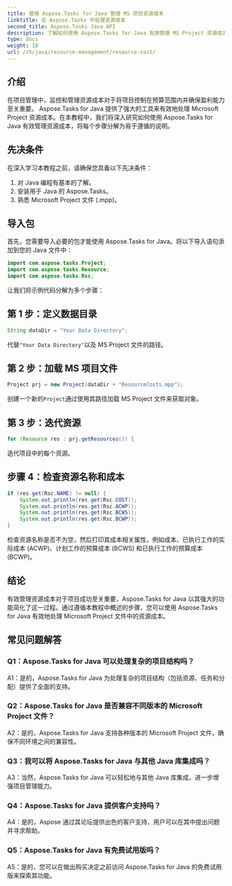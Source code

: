 ```yaml
---
title: 使用 Aspose.Tasks for Java 管理 MS 项目资源成本
linktitle: 在 Aspose.Tasks 中处理资源成本
second_title: Aspose.Tasks Java API
description: 了解如何使用 Aspose.Tasks for Java 有效管理 MS Project 资源成本。请遵循我们的分步指南。
type: docs
weight: 18
url: /zh/java/resource-management/resource-cost/
---
```

## 介绍

在项目管理中，监控和管理资源成本对于将项目控制在预算范围内并确保盈利能力至关重要。 Aspose.Tasks for Java 提供了强大的工具来有效地处理 Microsoft Project 资源成本。在本教程中，我们将深入研究如何使用 Aspose.Tasks for Java 有效管理资源成本，将每个步骤分解为易于遵循的说明。

## 先决条件

在深入学习本教程之前，请确保您具备以下先决条件：

1. 对 Java 编程有基本的了解。
2. 安装用于 Java 的 Aspose.Tasks。
3. 熟悉 Microsoft Project 文件 (.mpp)。

## 导入包

首先，您需要导入必要的包才能使用 Aspose.Tasks for Java。将以下导入语句添加到您的 Java 文件中：

```java
import com.aspose.tasks.Project;
import com.aspose.tasks.Resource;
import com.aspose.tasks.Rsc;
```

让我们将示例代码分解为多个步骤：

## 第 1 步：定义数据目录

```java
String dataDir = "Your Data Directory";
```

代替`"Your Data Directory"`以及 MS Project 文件的路径。

## 第 2 步：加载 MS 项目文件

```java
Project prj = new Project(dataDir + "ResourceCosts.mpp");
```

创建一个新的`Project`通过使用其路径加载 MS Project 文件来获取对象。

## 第 3 步：迭代资源

```java
for (Resource res : prj.getResources()) {
```

迭代项目中的每个资源。

## 步骤 4：检查资源名称和成本

```java
if (res.get(Rsc.NAME) != null) {
    System.out.println(res.get(Rsc.COST));
    System.out.println(res.get(Rsc.ACWP));
    System.out.println(res.get(Rsc.BCWS));
    System.out.println(res.get(Rsc.BCWP));
}
```

检查资源名称是否不为空，然后打印其成本相关属性，例如成本、已执行工作的实际成本 (ACWP)、计划工作的预算成本 (BCWS) 和已执行工作的预算成本 (BCWP)。

## 结论

有效管理资源成本对于项目成功至关重要，Aspose.Tasks for Java 以其强大的功能简化了这一过程。通过遵循本教程中概述的步骤，您可以使用 Aspose.Tasks for Java 有效地处理 Microsoft Project 文件中的资源成本。

## 常见问题解答

### Q1：Aspose.Tasks for Java 可以处理复杂的项目结构吗？

A1：是的，Aspose.Tasks for Java 为处理复杂的项目结构（包括资源、任务和分配）提供了全面的支持。

### Q2：Aspose.Tasks for Java 是否兼容不同版本的 Microsoft Project 文件？

A2：是的，Aspose.Tasks for Java 支持各种版本的 Microsoft Project 文件，确保不同环境之间的兼容性。

### Q3：我可以将 Aspose.Tasks for Java 与其他 Java 库集成吗？

A3：当然，Aspose.Tasks for Java 可以轻松地与其他 Java 库集成，进一步增强项目管理能力。

### Q4：Aspose.Tasks for Java 提供客户支持吗？

A4：是的，Aspose 通过其论坛提供出色的客户支持，用户可以在其中提出问题并寻求帮助。

### Q5：Aspose.Tasks for Java 有免费试用版吗？

A5：是的，您可以在做出购买决定之前访问 Aspose.Tasks for Java 的免费试用版来探索其功能。